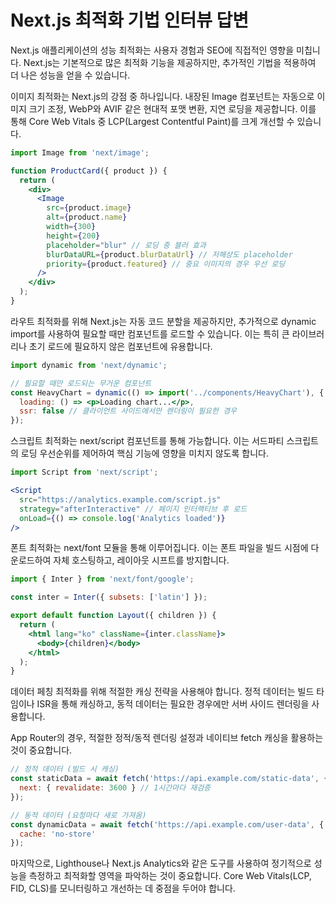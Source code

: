 # Next.js 최적화 기법 인터뷰 답변

Next.js 애플리케이션의 성능 최적화는 사용자 경험과 SEO에 직접적인 영향을 미칩니다. Next.js는 기본적으로 많은 최적화 기능을 제공하지만, 추가적인 기법을 적용하여 더 나은 성능을 얻을 수 있습니다.

이미지 최적화는 Next.js의 강점 중 하나입니다. 내장된 Image 컴포넌트는 자동으로 이미지 크기 조정, WebP와 AVIF 같은 현대적 포맷 변환, 지연 로딩을 제공합니다. 이를 통해 Core Web Vitals 중 LCP(Largest Contentful Paint)를 크게 개선할 수 있습니다.

```jsx
import Image from 'next/image';

function ProductCard({ product }) {
  return (
    <div>
      <Image
        src={product.image}
        alt={product.name}
        width={300}
        height={200}
        placeholder="blur" // 로딩 중 블러 효과
        blurDataURL={product.blurDataUrl} // 저해상도 placeholder
        priority={product.featured} // 중요 이미지의 경우 우선 로딩
      />
    </div>
  );
}
```

라우트 최적화를 위해 Next.js는 자동 코드 분할을 제공하지만, 추가적으로 dynamic import를 사용하여 필요할 때만 컴포넌트를 로드할 수 있습니다. 이는 특히 큰 라이브러리나 초기 로드에 필요하지 않은 컴포넌트에 유용합니다.

```jsx
import dynamic from 'next/dynamic';

// 필요할 때만 로드되는 무거운 컴포넌트
const HeavyChart = dynamic(() => import('../components/HeavyChart'), {
  loading: () => <p>Loading chart...</p>,
  ssr: false // 클라이언트 사이드에서만 렌더링이 필요한 경우
});
```

스크립트 최적화는 next/script 컴포넌트를 통해 가능합니다. 이는 서드파티 스크립트의 로딩 우선순위를 제어하여 핵심 기능에 영향을 미치지 않도록 합니다.

```jsx
import Script from 'next/script';

<Script
  src="https://analytics.example.com/script.js"
  strategy="afterInteractive" // 페이지 인터랙티브 후 로드
  onLoad={() => console.log('Analytics loaded')}
/>
```

폰트 최적화는 next/font 모듈을 통해 이루어집니다. 이는 폰트 파일을 빌드 시점에 다운로드하여 자체 호스팅하고, 레이아웃 시프트를 방지합니다.

```jsx
import { Inter } from 'next/font/google';

const inter = Inter({ subsets: ['latin'] });

export default function Layout({ children }) {
  return (
    <html lang="ko" className={inter.className}>
      <body>{children}</body>
    </html>
  );
}
```

데이터 페칭 최적화를 위해 적절한 캐싱 전략을 사용해야 합니다. 정적 데이터는 빌드 타임이나 ISR을 통해 캐싱하고, 동적 데이터는 필요한 경우에만 서버 사이드 렌더링을 사용합니다.

App Router의 경우, 적절한 정적/동적 렌더링 설정과 네이티브 fetch 캐싱을 활용하는 것이 중요합니다.

```jsx
// 정적 데이터 (빌드 시 캐싱)
const staticData = await fetch('https://api.example.com/static-data', {
  next: { revalidate: 3600 } // 1시간마다 재검증
});

// 동적 데이터 (요청마다 새로 가져옴)
const dynamicData = await fetch('https://api.example.com/user-data', {
  cache: 'no-store'
});
```

마지막으로, Lighthouse나 Next.js Analytics와 같은 도구를 사용하여 정기적으로 성능을 측정하고 최적화할 영역을 파악하는 것이 중요합니다. Core Web Vitals(LCP, FID, CLS)를 모니터링하고 개선하는 데 중점을 두어야 합니다.